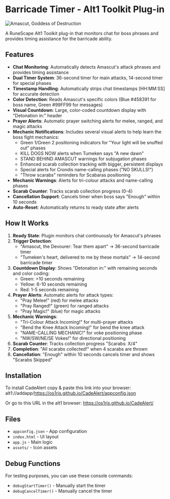 # Barricade Timer - Alt1 Toolkit Plug-in

![Amascut, Goddess of Destruction](https://runescape.wiki/images/thumb/New_Boss_Out_Now-_Amascut%2C_Goddess_of_Destruction_%283%29_update_image.jpg/800px-New_Boss_Out_Now-_Amascut%2C_Goddess_of_Destruction_%283%29_update_image.jpg?a8cfa)

A RuneScape Alt1 Toolkit plug-in that monitors chat for boss phrases and provides timing assistance for the barricade ability.

## Features

- **Chat Monitoring**: Automatically detects Amascut's attack phrases and provides timing assistance
- **Dual Timer System**: 36-second timer for main attacks, 14-second timer for special phases
- **Timestamp Handling**: Automatically strips chat timestamps [HH:MM:SS] for accurate detection
- **Color Detection**: Reads Amascut's specific colors (Blue #458391 for boss name, Green #99FF99 for messages)
- **Visual Countdown**: Large, color-coded countdown display with "Detonation in:" header
- **Prayer Alerts**: Automatic prayer switching alerts for melee, ranged, and magic attacks
- **Mechanic Notifications**: Includes several visual alerts to help learn the boss fight mechanics:
  - Green 1/Green 2 positioning indicators for "Your light will be snuffed out" phases
  - KILL DOGS NOW alerts when Tumeken says "A new dawn"
  - STAND BEHIND AMASCUT warnings for subjugation phases
  - Enhanced scarab collection tracking with bigger, persistent displays
  - Special alerts for Crondis name-calling phases ("NO SKULLS!")
  - "Throw scarabs" reminders for Scabaras positioning
- **Mechanic Warnings**: Alerts for tri-colour attacks and name-calling phases
- **Scarab Counter**: Tracks scarab collection progress (0-4)
- **Cancellation Support**: Cancels timer when boss says "Enough" within 10 seconds
- **Auto-Reset**: Automatically returns to ready state after alerts

## How It Works

1. **Ready State**: Plugin monitors chat continuously for Amascut's phrases
2. **Trigger Detection**:
   - "Amascut, the Devourer: Tear them apart" → 36-second barricade timer
   - "Tumeken's heart, delivered to me by these mortals" → 14-second barricade timer
3. **Countdown Display**: Shows "Detonation in:" with remaining seconds and color coding:
   - Green: >10 seconds remaining
   - Yellow: 6-10 seconds remaining
   - Red: 1-5 seconds remaining
4. **Prayer Alerts**: Automatic alerts for attack types:
   - "Pray Melee!" (red) for melee attacks
   - "Pray Ranged!" (green) for ranged attacks
   - "Pray Magic!" (blue) for magic attacks
5. **Mechanic Warnings**:
   - "Tri-Colour Attack Incoming!" for multi-prayer attacks
   - "Bend the Knee Attack Incoming!" for bend the knee attack
   - "NAME-CALLING MECHANIC!" for voke positioning phase
   - "NW/SW/NE/SE Vokes!" for directional positioning
6. **Scarab Counter**: Tracks collection progress "Scarabs: X/4"
7. **Completion**: "All scarabs collected!" when 4 scarabs are thrown
8. **Cancellation**: "Enough" within 10 seconds cancels timer and shows "Scarabs Skipped"

## Installation

To install CadeAlert copy & paste this link into your browser:
alt1://addapp/https://os1ris.github.io/CadeAlert/appconfig.json

Or go to this URL in the alt1 browser:
https://os1ris.github.io/CadeAlert/

## Files

- `appconfig.json` - App configuration
- `index.html` - UI layout
- `app.js` - Main logic
- `assets/` - Icon assets

## Debug Functions

For testing purposes, you can use these console commands:
- `debugStartTimer()` - Manually start the timer
- `debugCancelTimer()` - Manually cancel the timer
